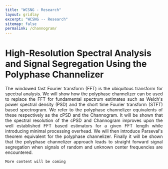 ```yaml
---
title: "WCSNG - Research"
layout: gridlay
excerpt: "WCSNG -- Research"
sitemap: false
permalink: /channogram/
---
```


# High-Resolution Spectral Analysis and Signal Segregation Using the Polyphase Channelizer
<!-- <div class="well"> -->
<div class="row">
 <div class="col-sm-13 clearfix">
  <p align="justify">
    The windowed fast Fourier transform (FFT) is the ubiquitous transform for spectral analysis. We will show how the polyphase channelizer can be used to replace the FFT for fundamental spectrum estimates such as Welch's power spectral density (PSD) and the short time Fourier transform (STFT) based spectrogram. We refer to the polyphase channelizer equivalents of these respectively as the cPSD and the Channogram. It will be shown that the spectral resolution of the cPSD and Channogram improves upon the well established FFT based estimators for a given FFT length while introducing minimal processing overhead. We will then introduce Parseval's theorem equivalent for the polyphase channelizer. Finally it will be shown that the polyphase channelizer approach leads to straight forward signal segregation when signals of random and unknown center frequencies are encountered. 

    More content will be coming
  </p>
 </div>
</div>
<!-- </div> -->